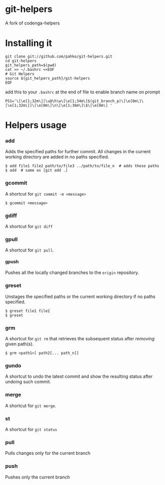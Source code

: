 git-helpers
===========

A fork of codenga-helpers

# Installing it

    git clone git://github.com/pahko/git-helpers.git
    cd git-helpers
    git_helpers_path=$(pwd)
    cat >> ~/.bashrc <<EOF
    # Git Helpers
    source ${git_helpers_path}/git-helpers
    EOF
    
add this to your `.bashrc` at the end of file to enable branch name on prompt

    PS1='\[\e[1;32m\][\u@\h\w\[\e[1;34m\]$(git_branch_p)\[\e[0m\]\[\e[1;32m\]]\[\e[0m\]\n\[\e[1;36m\]\$\[\e[0m\] '

# Helpers usage

### add

Adds the specified paths for further commit. All changes in the current working directory are added in no paths specified.

    $ add file1 file2 path/to/file3 ../path/to/file_n  # adds these paths
    $ add  # same as [git add .]

### gcommit

A shortcut for `git commit -m <message>`

    $ gcommit <message>

### gdiff

A shortcut for `git diff`

### gpull

A shortcut for `git pull`.

#### gpush

Pushes all the locally changed branches to the `origin` repository.

### greset

Unstages the specified paths or the current working directory if no paths specified.

    $ greset file1 file2
    $ greset

### grm

A shortcut for `git rm` that retrieves the subsequent status after *removing* given path(s).

    $ grm <path1>[ path2[... path_n]]

### gundo

A shortcut to undo the latest commit and show the resulting status after undoing such commit.

### merge

A shortcut for `git merge`.

### st

A shortcut for `git status`

### pull

Pulls changes only for the current branch

### push

Pushes only the current branch
